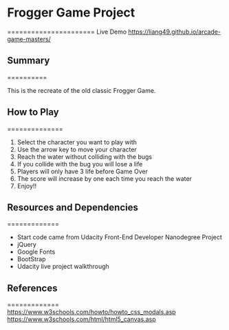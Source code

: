 # Frogger Game Project
======================
Live Demo https://liang49.github.io/arcade-game-masters/

## Summary
==========

This is the recreate of the old classic Frogger Game.

## How to Play
==============

1. Select the character you want to play with
2. Use the arrow key to move your character
3. Reach the water without colliding with the bugs
4. If you collide with the bug you will lose a life
5. Players will only have 3 life before Game Over
6. The score will increase by one each time you reach the water
7. Enjoy!!

## Resources and Dependencies
=============
* Start code came from Udacity Front-End Developer Nanodegree Project
* jQuery
* Google Fonts
* BootStrap
* Udacity live project walkthrough

## References
=============
https://www.w3schools.com/howto/howto_css_modals.asp 
https://www.w3schools.com/html/html5_canvas.asp






